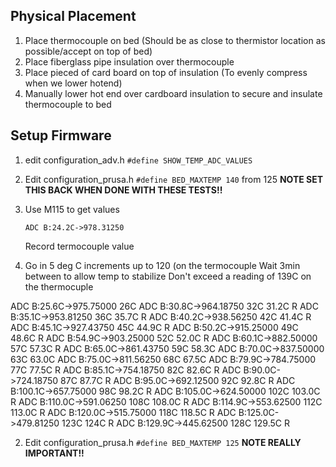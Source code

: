 

## Physical Placement

1. Place thermocouple on bed (Should be as close to thermistor location as possible/accept on top of bed)
2. Place fiberglass pipe insulation over thermocouple
3. Place pieced of card board on top of insulation (To evenly compress when we lower hotend)
4. Manually lower hot end over cardboard insulation to secure and insulate thermocouple to bed

## Setup Firmware
1. edit configuration_adv.h
    `#define SHOW_TEMP_ADC_VALUES`
2. Edit configuration_prusa.h
   `#define BED_MAXTEMP 140` from 125
   **NOTE SET THIS BACK WHEN DONE WITH THESE TESTS!!**
4. Use M115 to get values
    ```
    ADC B:24.2C->978.31250
    ```
    Record termocouple value
    
5. Go in 5 deg C increments up to 120 (on the termocouple
   Wait 3min between to allow temp to stabilize
   Don't exceed a reading of 139C on the thermocuple

ADC B:25.6C->975.75000 26C
ADC B:30.8C->964.18750 32C 31.2C R
ADC B:35.1C->953.81250 36C 35.7C R
ADC B:40.2C->938.56250 42C 41.4C R
ADC B:45.1C->927.43750 45C 44.9C R
ADC B:50.2C->915.25000 49C 48.6C R
ADC B:54.9C->903.25000 52C 52.0C R
ADC B:60.1C->882.50000 57C 57.3C R
ADC B:65.0C->861.43750 59C 58.3C
ADC B:70.0C->837.50000 63C 63.0C
ADC B:75.0C->811.56250 68C 67.5C
ADC B:79.9C->784.75000 77C 77.5C R
ADC B:85.1C->754.18750 82C 82.6C R
ADC B:90.0C->724.18750 87C 87.7C R
ADC B:95.0C->692.12500 92C 92.8C R
ADC B:100.1C->657.75000 98C 98.2C R
ADC B:105.0C->624.50000 102C 103.0C R
ADC B:110.0C->591.06250 108C 108.0C R
ADC B:114.9C->553.62500 112C 113.0C R
ADC B:120.0C->515.75000 118C 118.5C R
ADC B:125.0C->479.81250 123C 124C R
ADC B:129.9C->445.62500 128C 129.5C R


2. Edit configuration_prusa.h
   `#define BED_MAXTEMP 125`
    **NOTE REALLY IMPORTANT!!**
<!--stackedit_data:
eyJoaXN0b3J5IjpbLTQwMDY5NjEyMiwxMzkwMDgxNTksLTQyOD
g5NDcxMSwtMTg0MDMwMDU5NSwtMTIxNjY2MzY0NiwtMTI3MjAx
MjcwNywtMTM1MzQ5MTg5LC0xNjY2MDg4NjE5LC0xNjg4MzE0OD
E0LDE3MDY5MjI5NDksMTc2MjYzMzQ5LC03NzQ3Njc4NDIsNjQ4
ODQxNDI3LDE3NzU4NTU5ODcsLTY3ODkxNTU0MCwtODI4MDgzMj
U3LC04MjAxMTUzNTEsMTcwMDY2MDU2Niw1MzQ0MzYzMDUsLTQ4
NDcxNTE4Ml19
-->